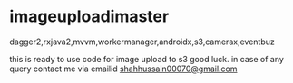 # imageuploadimaster
dagger2,rxjava2,mvvm,workermanager,androidx,s3,camerax,eventbuz





this is ready to use code for image upload to s3 good luck.
in case of any query contact me via emailid shahhussain00070@gmail.com
